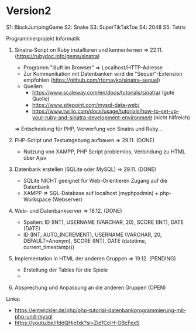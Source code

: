 # Version2

S1: BlockJumpingGame
S2: Snake
S3: SuperTikTakToe
S4: 2048
S5: Tetris



Programmierprojekt Informatik

1) Sinatra-Script on Ruby installieren und kennenlernen => 22.11. (https://rubydoc.info/gems/sinatra)
	- Programm "läuft im Browser" => Localhost/HTTP-Adresse
	- Zur Kommunikation mit Datenbanken wird die "Sequel"-Extension empfohlen (https://github.com/rtomayko/sinatra-sequel)
	- Quellen:
		- https://www.scaleway.com/en/docs/tutorials/sinatra/ (gute Quelle)
		- https://www.sitepoint.com/mysql-data-web/
		- https://www.twilio.com/docs/usage/tutorials/how-to-set-up-your-ruby-and-sinatra-development-environment (nicht hilfreich)

	=> Entscheidung für PHP, Verwerfung von Sinatra und Ruby...


2) PHP-Script und Testumgebung aufbauen		    => 29.11. (DONE)

   - Nutzung von XAMPP, PHP Script problemlos, Verbindung zu HTML über Ajax
2) Datenbank erstellen (SQLite oder MySQL) 		    => 29.11. (DONE)
   - SQLite NICHT geeignet für Web-Orientieren Zugang auf die Datenbank
   - XAMPP => SQL-Database auf localhost (myphpadmin) + php-Workspace (Webserver)
 
3) Web- und Datenbankserver				 	    => 18.12. (DONE)
   - Spalten: ID (INT), USERNAME (VARCHAR, 20), SCORE (INT), DATE (DATE)
   - ID (INT, AUTO_INCREMENT), USERNAME (VARCHAR, 20, DEFAULT=Anonym), SCORE (INT), DATE (datetime, current_timestamp())

4) Implementation in HTML der anderen Gruppen	    => 19.12. (PENDING)
   - Erstellung der Tables für die Spiele
   - 

5) Absprechung und Anpassung an die anderen Gruppen (OPEN)

Links:
- https://entwickler.de/php/php-tutorial-datenbankprogrammierung-mit-php-und-mysql
- https://youtu.be/ifddQHjefxk?si=ZidfCelH-GBcFexS

